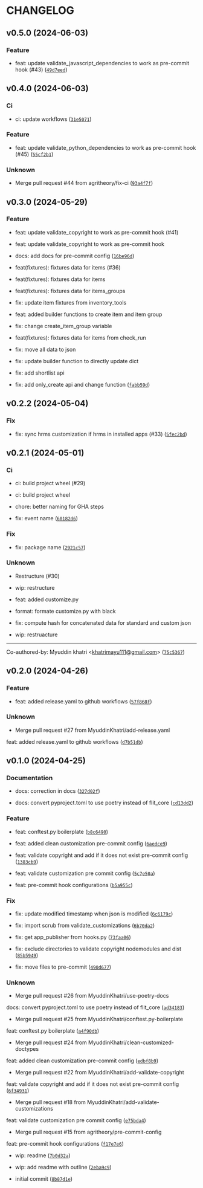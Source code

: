# CHANGELOG



## v0.5.0 (2024-06-03)

### Feature

* feat: update validate_javascript_dependencies to work as pre-commit hook (#43) ([`49d7eed`](https://github.com/agritheory/test_utils/commit/49d7eed55daf3e67a716d21c0872e541d62040f7))


## v0.4.0 (2024-06-03)

### Ci

* ci: update workflows ([`31e5071`](https://github.com/agritheory/test_utils/commit/31e50712217f45c6652567cf2ddfdfd0e2659ac5))

### Feature

* feat: update validate_python_dependencies to work as pre-commit hook (#45) ([`55cf2b1`](https://github.com/agritheory/test_utils/commit/55cf2b12bcbdfe97ab6d76c6a9ddd2cac4e35ae9))

### Unknown

* Merge pull request #44 from agritheory/fix-ci ([`93a4f7f`](https://github.com/agritheory/test_utils/commit/93a4f7f5ddd9bcb65bb6c79f7c2b4b6d3a571e9f))


## v0.3.0 (2024-05-29)

### Feature

* feat: update validate_copyright to work as pre-commit hook (#41)

* feat: update validate_copyright to work as pre-commit hook

* docs: add docs for pre-commit config ([`16be96d`](https://github.com/agritheory/test_utils/commit/16be96d102e32659b4452a261187204792e4bad2))

* feat(fixtures): fixtures data for items (#36)

* feat(fixtures): fixtures data for items

* feat(fixtures): fixtures data for items_groups

* fix: update item fixtures from inventory_tools

* feat: added builder functions to create item and item group

* fix: change create_item_group variable

* feat(fixtures): fixtures data for items from check_run

* fix: move all data to json

* fix: update builder function to directly update dict

* fix: add shortlist api

* fix: add only_create api and change function ([`fabb59d`](https://github.com/agritheory/test_utils/commit/fabb59de188a96dc00a2d910f837e8af73d5f2a9))


## v0.2.2 (2024-05-04)

### Fix

* fix: sync hrms customization if hrms in installed apps (#33) ([`5fec2bd`](https://github.com/agritheory/test_utils/commit/5fec2bd0722206018dc094dd409e62ffdae97442))


## v0.2.1 (2024-05-01)

### Ci

* ci: build project wheel (#29)

* ci: build project wheel

* chore: better naming for GHA steps

* fix: event name ([`60182d6`](https://github.com/agritheory/test_utils/commit/60182d679272af0f33e82869b2735fd0cf91d81c))

### Fix

* fix: package name ([`2921c57`](https://github.com/agritheory/test_utils/commit/2921c572549b92e5a03a6bff00acdcede5336768))

### Unknown

* Restructure (#30)

* wip: restructure

* feat: added customize.py

* format: formate customize.py with black

* fix: compute hash for concatenated data for standard and custom json

* wip: restruacture

---------

Co-authored-by: Myuddin khatri &lt;khatrimayu111@gmail.com&gt; ([`75c5367`](https://github.com/agritheory/test_utils/commit/75c5367235eaf648197caceb362915b289ed917f))


## v0.2.0 (2024-04-26)

### Feature

* feat: added release.yaml to github workflows ([`57f868f`](https://github.com/agritheory/test_utils/commit/57f868f1246328115a667776e4834e7803665177))

### Unknown

* Merge pull request #27 from MyuddinKhatri/add-release.yaml

feat: added release.yaml to github workflows ([`d7b51db`](https://github.com/agritheory/test_utils/commit/d7b51db932ce98fb441d8a18cdf9bea77a310a21))


## v0.1.0 (2024-04-25)

### Documentation

* docs: correction in docs ([`327d02f`](https://github.com/agritheory/test_utils/commit/327d02fae0ad7a42438d72e4a6cc46e0c2ccd715))

* docs: convert pyproject.toml to use poetry instead of flit_core ([`cd13dd2`](https://github.com/agritheory/test_utils/commit/cd13dd2ffba5b04be73e3d6a844abf06ade09766))

### Feature

* feat: conftest.py boilerplate ([`b8c6490`](https://github.com/agritheory/test_utils/commit/b8c6490ff2f778e1a228fd39ff6d76abdb46f18a))

* feat: added clean customization pre-commit config ([`6aedce9`](https://github.com/agritheory/test_utils/commit/6aedce9e4ef238107b9a82cc5dcbc3cee572affe))

* feat: validate copyright and add if it does not exist pre-commit config ([`1383cb9`](https://github.com/agritheory/test_utils/commit/1383cb95db7972fbd60926f867e2c023235fe294))

* feat: validate customization pre commit config ([`5c7e50a`](https://github.com/agritheory/test_utils/commit/5c7e50a37492ec28b68cd4335187399973e50f8b))

* feat: pre-commit hook configurations ([`b5a955c`](https://github.com/agritheory/test_utils/commit/b5a955cf55a369fc6de7e24c514b6c8ceff88f12))

### Fix

* fix: update modified timestamp when json is modified ([`6c6179c`](https://github.com/agritheory/test_utils/commit/6c6179c9d0f062eaf778490ad00c15ee46c90649))

* fix: import scrub from validate_customizations ([`6b70da2`](https://github.com/agritheory/test_utils/commit/6b70da2d5a17f4692c085f9881529b84d91a815c))

* fix: get app_publisher from hooks.py ([`73faa06`](https://github.com/agritheory/test_utils/commit/73faa067ef9cf7c125c6735edba0d7f8f835be52))

* fix: exclude directories to validate copyright nodemodules and dist ([`85b5949`](https://github.com/agritheory/test_utils/commit/85b5949086c7f952c06b2fe86a6c072d363ca838))

* fix: move files to pre-commit ([`490d677`](https://github.com/agritheory/test_utils/commit/490d6779e7a2492442bae3daa9c1e6a52f79c840))

### Unknown

* Merge pull request #26 from MyuddinKhatri/use-poetry-docs

docs: convert pyproject.toml to use poetry instead of flit_core ([`ad34183`](https://github.com/agritheory/test_utils/commit/ad34183113e0597541bad7fe52cbabe2aa1c5bd6))

* Merge pull request #25 from MyuddinKhatri/conftest.py-boilerplate

feat: conftest.py boilerplate ([`a4f90db`](https://github.com/agritheory/test_utils/commit/a4f90db8892bb3a22587840f1c079afac320708c))

* Merge pull request #24 from MyuddinKhatri/clean-customized-doctypes

feat: added clean customization pre-commit config ([`edbf8b9`](https://github.com/agritheory/test_utils/commit/edbf8b9ce29081fd180286629b43668623ed7563))

* Merge pull request #22 from MyuddinKhatri/add-validate-copyright

feat: validate copyright and add if it does not exist pre-commit config ([`6f34931`](https://github.com/agritheory/test_utils/commit/6f34931beaefdae2be470b929ee61f7d3c2bb3fb))

* Merge pull request #18 from MyuddinKhatri/add-validate-customizations

feat: validate customization pre commit config ([`e75bda4`](https://github.com/agritheory/test_utils/commit/e75bda43c25bb25ee6e13f53547e33a096e76515))

* Merge pull request #15 from agritheory/pre-commit-config

feat: pre-commit hook configurations ([`f17e7e6`](https://github.com/agritheory/test_utils/commit/f17e7e61581cf77ec024190c3d4502529b93b56e))

* wip: readme ([`7b0d32a`](https://github.com/agritheory/test_utils/commit/7b0d32a3f0f7d4562aecc61cc5f0202325fe091a))

* wip: add readme with outline ([`2eba9c9`](https://github.com/agritheory/test_utils/commit/2eba9c959a8ee6a5877f06cdb648216fd9ef9df2))

* initial commit ([`8b87d1e`](https://github.com/agritheory/test_utils/commit/8b87d1e33c803fb1c6d4149aa3c0676d93a32c9e))
